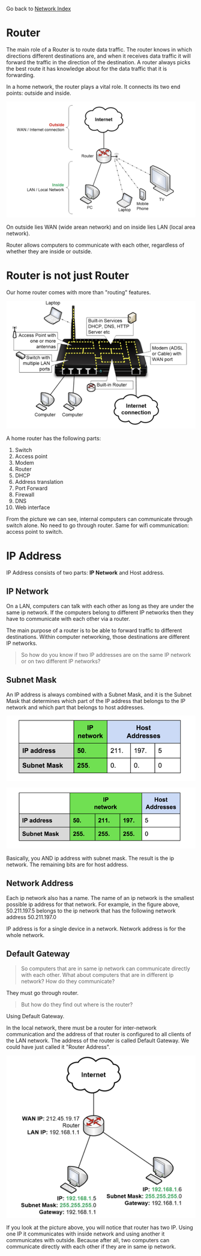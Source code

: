 Go back to [Network Index](../README.md)

# Router

The main role of a Router is to route data traffic. The router knows in which directions different destinations are, and when it receives data traffic it will forward the traffic in the direction of the destination. A router always picks the best route it has knowledge about for the data traffic that it is forwarding.

In a home network, the router plays a vital role. It connects its two end points: outside and inside.

![Router Home](assets/markdown-img-paste-20180716225230715.png)

On outside lies WAN (wide arean network) and on inside lies LAN (local area network).

Router allows computers to communicate with each other, regardless of whether they are inside or outside.

# Router is not just Router

Our home router comes with more than "routing" features.

![](assets/markdown-img-paste-20180716232316916.png)

A home router has the following parts:

1. Switch
2. Access point
3. Modem
4. Router
5. DHCP
6. Address translation
7. Port Forward
8. Firewall
9. DNS
10. Web interface

From the picture we can see, internal computers can communicate through switch alone. No need to go through router. Same for wifi communication: access point to switch.

# IP Address

IP Address consists of two parts: **IP Network** and Host address.

## IP Network
On a LAN, computers can talk with each other as long as they are under the same ip network. If the computers belong to different IP networks then they have to communicate with each other via a router.

The main purpose of a router is to be able to forward traffic to different destinations. Within computer networking, those destinations are different IP networks.

> So how do you know if two IP addresses are on the same IP network or on two different IP networks?

## Subnet Mask

An IP address is always combined with a Subnet Mask, and it is the Subnet Mask that determines which part of the IP address that belongs to the IP network and which part that belongs to host addresses.

![](assets/markdown-img-paste-20180716233624749.png)

![](assets/markdown-img-paste-20180716233642942.png)

Basically, you AND ip address with subnet mask. The result is the ip network. The remaining bits are for host address.

## Network Address

Each ip network also has a name. The name of an ip network is the smallest possible ip address for that network. For example, in the figure above, 50.211.197.5 belongs to the ip network that has the following network address 50.211.197.0

IP address is for a single device in a network. Network address is for the whole network.

## Default Gateway

> So computers that are in same ip network can communicate directly with each other. What about computers that are in different ip network? How do they communicate?

They must go through router.

> But how do they find out where is the router?

Using Default Gateway.

In the local network, there must be a router for inter-network communication and the address of that router is configured to all clients of the LAN network. The address of the router is called Default Gateway. We could have just called it "Router Address".

![](assets/markdown-img-paste-20180716235137178.png)

If you look at the picture above, you will notice that router has two IP. Using one IP it communicates with inside network and using another it communicates with outside. Because after all, two computers can communicate directly with each other if they are in same ip network.

